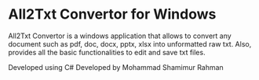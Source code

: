 # All2Txt Convertor for Windows
All2Txt Convertor is a windows application that allows to convert any document such as pdf, doc, docx, pptx, xlsx into unformatted raw txt.
Also, provides all the basic functionalities to edit and save txt files.

Developed using C#
Developed by Mohammad Shamimur Rahman
